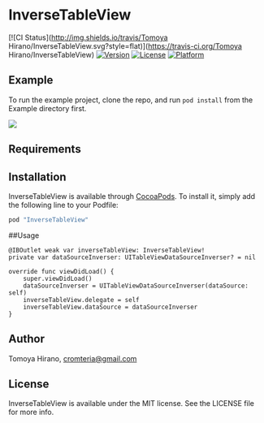 # InverseTableView

[![CI Status](http://img.shields.io/travis/Tomoya Hirano/InverseTableView.svg?style=flat)](https://travis-ci.org/Tomoya Hirano/InverseTableView)
[![Version](https://img.shields.io/cocoapods/v/InverseTableView.svg?style=flat)](http://cocoapods.org/pods/InverseTableView)
[![License](https://img.shields.io/cocoapods/l/InverseTableView.svg?style=flat)](http://cocoapods.org/pods/InverseTableView)
[![Platform](https://img.shields.io/cocoapods/p/InverseTableView.svg?style=flat)](http://cocoapods.org/pods/InverseTableView)

## Example

To run the example project, clone the repo, and run `pod install` from the Example directory first.

![](https://raw.githubusercontent.com/noppefoxwolf/InverseTableView/master/sample.gif)

## Requirements

## Installation

InverseTableView is available through [CocoaPods](http://cocoapods.org). To install
it, simply add the following line to your Podfile:

```ruby
pod "InverseTableView"
```

##Usage

```
@IBOutlet weak var inverseTableView: InverseTableView!
private var dataSourceInverser: UITableViewDataSourceInverser? = nil

override func viewDidLoad() {
    super.viewDidLoad()
    dataSourceInverser = UITableViewDataSourceInverser(dataSource: self)
    inverseTableView.delegate = self
    inverseTableView.dataSource = dataSourceInverser
}
```
  

## Author

Tomoya Hirano, cromteria@gmail.com

## License

InverseTableView is available under the MIT license. See the LICENSE file for more info.
